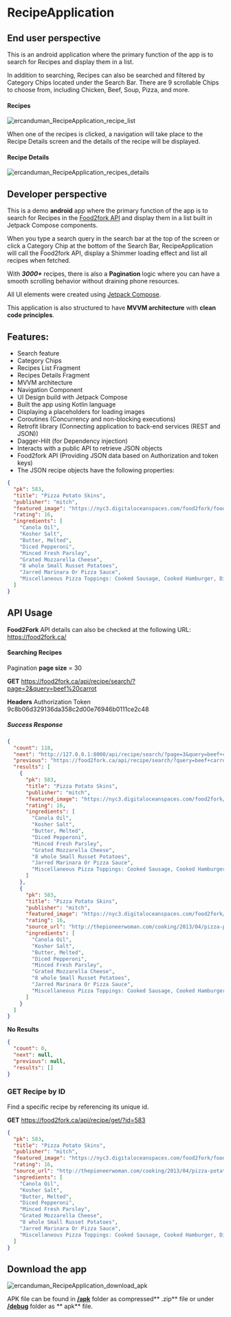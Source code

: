 # RecipeApplication

## End user perspective

This is an android application where the primary function of the app is to search for Recipes and display them
in a list.

In addition to searching, Recipes can also be searched and filtered by Category Chips located under the Search
Bar. There are 9 scrollable Chips to choose from, including Chicken, Beef, Soup, Pizza, and more.

#### Recipes

![ercanduman_RecipeApplication_recipe_list](https://user-images.githubusercontent.com/11629459/212318486-7c976704-ee4c-423b-bfe5-e738e0a57767.png)

When one of the recipes is clicked, a navigation will take place to the Recipe Details screen and the details
of the recipe will be displayed.

#### Recipe Details

![ercanduman_RecipeApplication_recipes_details](https://user-images.githubusercontent.com/11629459/212318525-b8331b88-d83a-4977-aede-8675275c22ee.png)

## Developer perspective

This is a demo **android** app where the primary function of the app is to search for Recipes in
the [Food2fork API](https://food2fork.ca/ "Food2fork API") and display them in a list built in Jetpack Compose
components.

When you type a search query in the search bar at the top of the screen or click a Category Chip at the bottom
of the Search Bar, RecipeApplication will call the Food2fork API, display a Shimmer loading effect and list
all recipes when fetched.

With ***3000+*** recipes, there is also a **Pagination** logic where you can have a smooth scrolling behavior
without draining phone resources.

All UI elements were created
using [Jetpack Compose](https://developer.android.com/jetpack/compose "Jetpack Compose").

This application is also structured to have **MVVM architecture** with **clean code principles**.

## Features:

* Search feature
* Category Chips
* Recipes List Fragment
* Recipes Details Fragment
* MVVM architecture
* Navigation Component
* UI Design build with Jetpack Compose
* Built the app using Kotlin language
* Displaying a placeholders for loading images
* Coroutines (Concurrency and non-blocking executions)
* Retrofit library (Connecting application to back-end services (REST and JSON))
* Dagger-Hilt (for Dependency injection)
* Interacts with a public API to retrieve JSON objects
* Food2fork API (Providing JSON data based on Authorization and token keys)
* The JSON recipe objects have the following properties:

```json
{
  "pk": 583,
  "title": "Pizza Potato Skins",
  "publisher": "mitch",
  "featured_image": "https://nyc3.digitaloceanspaces.com/food2fork/food2fork-static/featured_images/583/featured_image.png",
  "rating": 16,
  "ingredients": [
    "Canola Oil",
    "Kosher Salt",
    "Butter, Melted",
    "Diced Pepperoni",
    "Minced Fresh Parsley",
    "Grated Mozzarella Cheese",
    "8 whole Small Russet Potatoes",
    "Jarred Marinara Or Pizza Sauce",
    "Miscellaneous Pizza Toppings: Cooked Sausage, Cooked Hamburger, Diced Bell Pepper, Diced Onion, Diced Mushrooms, Diced Canadian Bacon, Etc."
  ]
}
```

## API Usage

**Food2Fork** API details can also be checked at the following URL:
https://food2fork.ca/

#### Searching Recipes

Pagination **page size** = 30

**GET**
https://food2fork.ca/api/recipe/search/?page=2&query=beef%20carrot

**Headers**
Authorization Token 9c8b06d329136da358c2d00e76946b0111ce2c48

##### Success Response

```json
{
  "count": 118,
  "next": "http://127.0.0.1:8000/api/recipe/search/?page=3&query=beef+carrot+potato+onion",
  "previous": "https://food2fork.ca/api/recipe/search/?query=beef+carrot+potato+onion",
  "results": [
    {
      "pk": 583,
      "title": "Pizza Potato Skins",
      "publisher": "mitch",
      "featured_image": "https://nyc3.digitaloceanspaces.com/food2fork/food2fork-static/featured_images/583/featured_image.png",
      "rating": 16,
      "ingredients": [
        "Canola Oil",
        "Kosher Salt",
        "Butter, Melted",
        "Diced Pepperoni",
        "Minced Fresh Parsley",
        "Grated Mozzarella Cheese",
        "8 whole Small Russet Potatoes",
        "Jarred Marinara Or Pizza Sauce",
        "Miscellaneous Pizza Toppings: Cooked Sausage, Cooked Hamburger, Diced Bell Pepper, Diced Onion, Diced Mushrooms, Diced Canadian Bacon, Etc."
      ]
    },
    {
      "pk": 583,
      "title": "Pizza Potato Skins",
      "publisher": "mitch",
      "featured_image": "https://nyc3.digitaloceanspaces.com/food2fork/food2fork-static/featured_images/583/featured_image.png",
      "rating": 16,
      "source_url": "http://thepioneerwoman.com/cooking/2013/04/pizza-potato-skins/",
      "ingredients": [
        "Canola Oil",
        "Kosher Salt",
        "Butter, Melted",
        "Diced Pepperoni",
        "Minced Fresh Parsley",
        "Grated Mozzarella Cheese",
        "8 whole Small Russet Potatoes",
        "Jarred Marinara Or Pizza Sauce",
        "Miscellaneous Pizza Toppings: Cooked Sausage, Cooked Hamburger, Diced Bell Pepper, Diced Onion, Diced Mushrooms, Diced Canadian Bacon, Etc."
      ]
    }
  ]
}
```

**No Results**

```json
{
  "count": 0,
  "next": null,
  "previous": null,
  "results": []
}
```

### GET Recipe by ID

Find a specific recipe by referencing its unique id.

**GET**
https://food2fork.ca/api/recipe/get/?id=583

```json
{
  "pk": 583,
  "title": "Pizza Potato Skins",
  "publisher": "mitch",
  "featured_image": "https://nyc3.digitaloceanspaces.com/food2fork/food2fork-static/featured_images/583/featured_image.png",
  "rating": 16,
  "source_url": "http://thepioneerwoman.com/cooking/2013/04/pizza-potato-skins/",
  "ingredients": [
    "Canola Oil",
    "Kosher Salt",
    "Butter, Melted",
    "Diced Pepperoni",
    "Minced Fresh Parsley",
    "Grated Mozzarella Cheese",
    "8 whole Small Russet Potatoes",
    "Jarred Marinara Or Pizza Sauce",
    "Miscellaneous Pizza Toppings: Cooked Sausage, Cooked Hamburger, Diced Bell Pepper, Diced Onion, Diced Mushrooms, Diced Canadian Bacon, Etc."
  ]
}
```

## Download the app

![ercanduman_RecipeApplication_download_apk](https://user-images.githubusercontent.com/11629459/212318000-c955c8cd-9136-44db-9094-c7307785ff53.png)

APK file can be found in **[/apk](https://github.com/ercanduman/RecipeApplication/tree/main/apk "/apk")**
folder as compressed** .zip** file or
under **[/debug](https://github.com/ercanduman/RecipeApplication/tree/main/apk/debug "/debug")** folder as **
apk** file.

